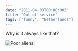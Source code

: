 ```yaml
---
date: "2011-04-03T00:00:00Z"
title: "Out of service"
tags: ["funny", "Netherlands"]
---
```


Why is it always like that?

![](img:2.bp.blogspot.com/-z_ygXD2MGt8/TZhNiweyAJI/AAAAAAAAItc/hKBWjiklp1U/s1600/DSC01356.picasaweb.jpg:a "Poor aliens!")
